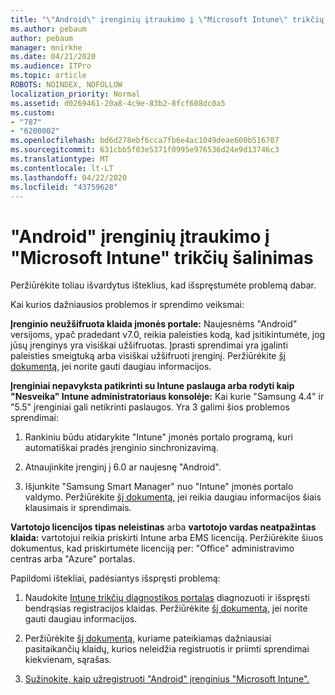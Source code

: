```yaml
---
title: "\"Android\" įrenginių įtraukimo į \"Microsoft Intune\" trikčių šalinimas"
ms.author: pebaum
author: pebaum
manager: mnirkhe
ms.date: 04/21/2020
ms.audience: ITPro
ms.topic: article
ROBOTS: NOINDEX, NOFOLLOW
localization_priority: Normal
ms.assetid: d0269461-20a8-4c9e-83b2-8fcf608dc0a5
ms.custom:
- "787"
- "6200002"
ms.openlocfilehash: bd6d278ebf6cca7fb6e4ac1049deae600b516707
ms.sourcegitcommit: 631cbb5f03e5371f0995e976536d24e9d13746c3
ms.translationtype: MT
ms.contentlocale: lt-LT
ms.lasthandoff: 04/22/2020
ms.locfileid: "43759628"
---
```

# <a name="troubleshoot-issues-with-enrolling-android-devices-in-microsoft-intune"></a>"Android" įrenginių įtraukimo į "Microsoft Intune" trikčių šalinimas

Peržiūrėkite toliau išvardytus išteklius, kad išspręstumėte problemą dabar.
  
Kai kurios dažniausios problemos ir sprendimo veiksmai:
  
 **Įrenginio neužšifruota klaida įmonės portale:** Naujesnėms "Android" versijoms, ypač pradedant v7.0, reikia paleisties kodą, kad įsitikintumėte, jog jūsų įrenginys yra visiškai užšifruotas. Įprasti sprendimai yra įgalinti paleisties smeigtuką arba visiškai užšifruoti įrenginį. Peržiūrėkite [šį dokumentą,](https://docs.microsoft.com/intune-user-help/your-device-appears-encrypted-but-cp-says-otherwise-android) jei norite gauti daugiau informacijos.
  
 **Įrenginiai nepavyksta patikrinti su Intune paslauga arba rodyti kaip "Nesveika" Intune administratoriaus konsolėje:** Kai kurie "Samsung 4.4" ir "5.5" įrenginiai gali netikrinti paslaugos. Yra 3 galimi šios problemos sprendimai:
  
1. Rankiniu būdu atidarykite "Intune" įmonės portalo programą, kuri automatiškai pradės įrenginio sinchronizavimą.

2. Atnaujinkite įrenginį į 6.0 ar naujesnę "Android".

3. Išjunkite "Samsung Smart Manager" nuo "Intune" įmonės portalo valdymo. Peržiūrėkite [šį dokumentą,](https://docs.microsoft.com/intune-classic/troubleshoot/troubleshoot-device-enrollment-in-intune#devices-fail-to-check-in-with-the-intune-service-and-display-as-unhealthy-in-the-intune-admin-console) jei reikia daugiau informacijos šiais klausimais ir sprendimais.

 **Vartotojo licencijos tipas neleistinas** arba **vartotojo vardas neatpažintas klaida:** vartotojui reikia priskirti Intune arba EMS licenciją. Peržiūrėkite šiuos dokumentus, kad priskirtumėte licenciją per: "Office" administravimo centras arba "Azure" portalas.
  
Papildomi ištekliai, padėsiantys išspręsti problemą:
  
1. Naudokite [Intune trikčių diagnostikos portalas](https://devicemanagement.microsoft.com/#blade/Microsoft_Intune_DeviceSettings/TroubleshootBlade) diagnozuoti ir išspręsti bendrąsias registracijos klaidas. Peržiūrėkite [šį dokumentą,](https://docs.microsoft.com/intune/help-desk-operators) jei norite gauti daugiau informacijos.

2. Peržiūrėkite [šį dokumentą,](https://docs.microsoft.com/intune-classic/Troubleshoot/troubleshoot-device-enrollment-in-intune) kuriame pateikiamas dažniausiai pasitaikančių klaidų, kurios neleidžia registruotis ir priimti sprendimai kiekvienam, sąrašas.

3. [Sužinokite, kaip užregistruoti "Android" įrenginius "Microsoft Intune".](https://docs.microsoft.com/intune/android-enroll)
